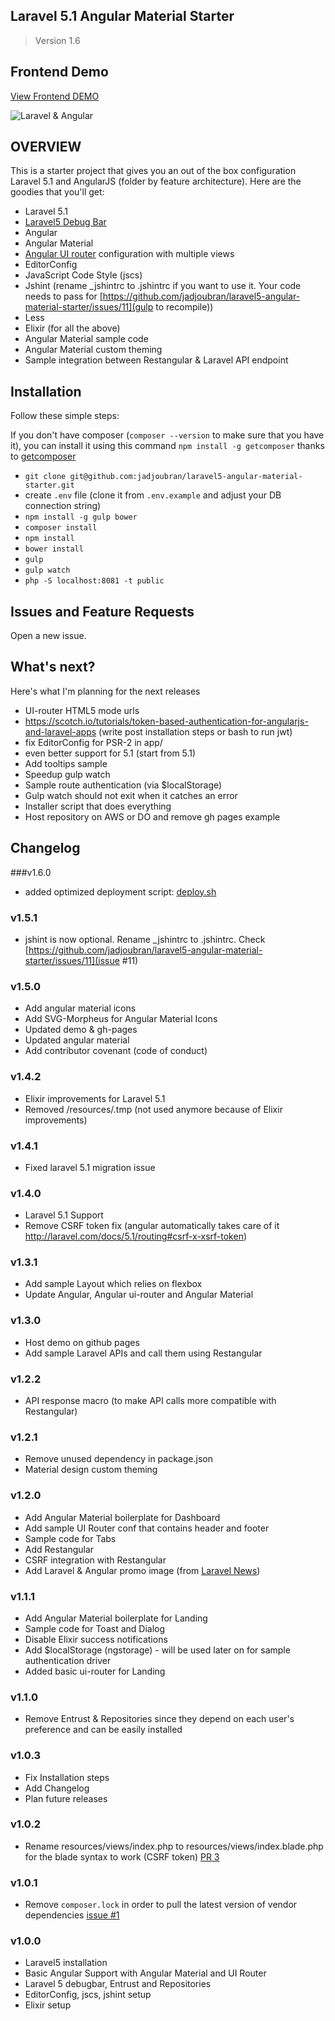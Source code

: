 ## Laravel 5.1 Angular Material Starter
> Version 1.6

## Frontend Demo

[View Frontend DEMO](https://jadjoubran.github.io/laravel5-angular-material-starter)

![Laravel & Angular](http://i.imgur.com/XiMykki.png)


## OVERVIEW
This is a starter project that gives you an out of the box configuration Laravel 5.1 and AngularJS (folder by feature architecture).
Here are the goodies that you'll get:

* Laravel 5.1
* [Laravel5 Debug Bar](https://github.com/barryvdh/laravel-debugbar)
* Angular
* Angular Material
* [Angular UI router](https://github.com/angular-ui/ui-router) configuration with multiple views
* EditorConfig
* JavaScript Code Style (jscs)
* Jshint (rename _jshintrc to .jshintrc if you want to use it. Your code needs to pass for [https://github.com/jadjoubran/laravel5-angular-material-starter/issues/11](gulp to recompile))
* Less
* Elixir (for all the above)
* Angular Material sample code
* Angular Material custom theming
* Sample integration between Restangular & Laravel API endpoint


## Installation

Follow these simple steps:

If you don't have composer (`composer --version` to make sure that you have it), you can install it using this command
`npm install -g getcomposer` thanks to [getcomposer](https://github.com/jadjoubran/getcomposer)

* `git clone git@github.com:jadjoubran/laravel5-angular-material-starter.git`
* create `.env` file (clone it from `.env.example` and adjust your DB connection string)
* `npm install -g gulp bower`
* `composer install`
* `npm install`
* `bower install`
* `gulp`
* `gulp watch`
* `php -S localhost:8081 -t public`


## Issues and Feature Requests

Open a new issue.

## What's next?

Here's what I'm planning for the next releases

- UI-router HTML5 mode urls
- https://scotch.io/tutorials/token-based-authentication-for-angularjs-and-laravel-apps (write post installation steps or bash to run jwt)
- fix EditorConfig for PSR-2 in app/
- even better support for 5.1 (start from 5.1)
- Add tooltips sample
- Speedup gulp watch 
- Sample route authentication (via $localStorage)
- Gulp watch should not exit when it catches an error
- Installer script that does everything
- Host repository on AWS or DO and remove gh pages example


## Changelog

###v1.6.0
+ added optimized deployment script: [deploy.sh](https://github.com/jadjoubran/laravel5-angular-material-starter/blob/master/deploy.sh)


### v1.5.1
+ jshint is now optional. Rename _jshintrc to .jshintrc. Check [https://github.com/jadjoubran/laravel5-angular-material-starter/issues/11](issue #11)


### v1.5.0
+ Add angular material icons
+ Add SVG-Morpheus for Angular Material Icons
+ Updated demo & gh-pages
+ Updated angular material
+ Add contributor covenant (code of conduct)


### v1.4.2
+ Elixir improvements for Laravel 5.1
+ Removed /resources/.tmp (not used anymore because of Elixir improvements)

### v1.4.1
+ Fixed laravel 5.1 migration issue

### v1.4.0
+ Laravel 5.1 Support
+ Remove CSRF token fix (angular automatically takes care of it http://laravel.com/docs/5.1/routing#csrf-x-xsrf-token)


### v1.3.1

+ Add sample Layout which relies on flexbox
+ Update Angular, Angular ui-router and Angular Material


### v1.3.0

+ Host demo on github pages
+ Add sample Laravel APIs and call them using Restangular


### v1.2.2

+ API response macro (to make API calls more compatible with Restangular)


### v1.2.1

+ Remove unused dependency in package.json
+ Material design custom theming


### v1.2.0

+ Add Angular Material boilerplate for Dashboard
+ Add sample UI Router conf that contains header and footer
+ Sample code for Tabs
+ Add Restangular
+ CSRF integration with Restangular
+ Add Laravel & Angular promo image (from [Laravel News](https://laravel-news.com))


### v1.1.1

+ Add Angular Material boilerplate for Landing
+ Sample code for Toast and Dialog
+ Disable Elixir success notifications
+ Add $localStorage (ngstorage) - will be used later on for sample authentication driver
+ Added basic ui-router for Landing


### v1.1.0

+ Remove Entrust & Repositories since they depend on each user's preference and can be easily installed


### v1.0.3

+ Fix Installation steps
+ Add Changelog
+ Plan future releases


### v1.0.2

+ Rename resources/views/index.php to resources/views/index.blade.php for the blade syntax to work (CSRF token) [PR 3](https://github.com/jadjoubran/laravel5-angular-material-starter/pull/3)


### v1.0.1

+ Remove `composer.lock` in order to pull the latest version of vendor dependencies [issue #1](https://github.com/jadjoubran/laravel5-angular-material-starter/issues/1)


### v1.0.0

+ Laravel5 installation
+ Basic Angular Support with Angular Material and UI Router
+ Laravel 5 debugbar, Entrust and Repositories
+ EditorConfig, jscs, jshint setup
+ Elixir setup